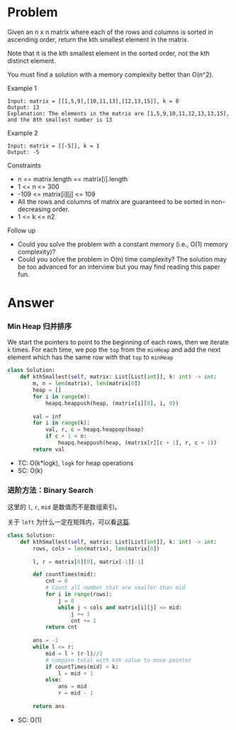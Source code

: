 # Problem
Given an n x n matrix where each of the rows and columns is sorted in ascending order, return the kth smallest element in the matrix.

Note that it is the kth smallest element in the sorted order, not the kth distinct element.

You must find a solution with a memory complexity better than O(n^2).

Example 1
```
Input: matrix = [[1,5,9],[10,11,13],[12,13,15]], k = 8
Output: 13
Explanation: The elements in the matrix are [1,5,9,10,11,12,13,13,15], and the 8th smallest number is 13
```

Example 2
```
Input: matrix = [[-5]], k = 1
Output: -5
```

Constraints
- n == matrix.length == matrix[i].length
- 1 <= n <= 300
- -109 <= matrix[i][j] <= 109
- All the rows and columns of matrix are guaranteed to be sorted in non-decreasing order.
- 1 <= k <= n2

Follow up
- Could you solve the problem with a constant memory (i.e., O(1) memory complexity)?
- Could you solve the problem in O(n) time complexity? The solution may be too advanced for an interview but you may find reading this paper fun.
# Answer

### Min Heap 归并排序

We start the pointers to point to the beginning of each rows, then we iterate `k` times. For each time, we pop the `top` from the `minHeap` and add the next element which has the same row with that `top` to `minHeap`
```python
class Solution:
    def kthSmallest(self, matrix: List[List[int]], k: int) -> int:
        m, n = len(matrix), len(matrix[0])
        heap = []
        for i in range(m):
            heapq.heappush(heap, (matrix[i][0], i, 0))
        
        val = inf
        for i in range(k):
            val, r, c = heapq.heappop(heap)
            if c + 1 < n:
                heapq.heappush(heap, (matrix[r][c + 1], r, c + 1))  
        return val
```
- TC: O(k*logk), `logk` for heap operations
- SC: O(k)

### 进阶方法：Binary Search
这里的 `l`, `r`, `mid` 是数值而不是数组索引。

关于 `left` 为什么一定在矩阵内，可以看[这篇](https://leetcode.cn/problems/kth-smallest-element-in-a-sorted-matrix/solution/ci-ti-er-fen-cha-zhao-guo-cheng-de-dong-tu-yan-shi/).

```python
class Solution:
    def kthSmallest(self, matrix: List[List[int]], k: int) -> int:
        rows, cols = len(matrix), len(matrix[0])
        
        l, r = matrix[0][0], matrix[-1][-1]

        def countTimes(mid):
            cnt = 0
            # Count all number that are smaller than mid 
            for i in range(rows):
                j = 0 
                while j < cols and matrix[i][j] <= mid:
                    j += 1
                    cnt += 1
            return cnt
        
        ans = -1
        while l <= r:
            mid = l + (r-l)//2
            # compare total with kth value to move pointer
            if countTimes(mid) < k:
                l = mid + 1
            else:
                ans = mid
                r = mid - 1
        
        return ans
```
- SC: O(1)